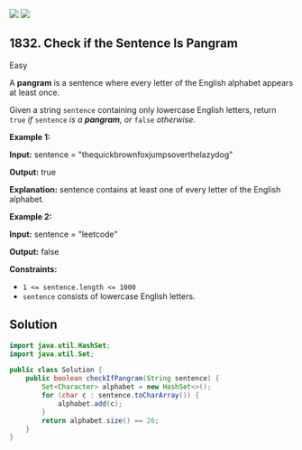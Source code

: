 [![](https://img.shields.io/github/stars/javadev/LeetCode-in-Java?label=Stars&style=flat-square)](https://github.com/javadev/LeetCode-in-Java)
[![](https://img.shields.io/github/forks/javadev/LeetCode-in-Java?label=Fork%20me%20on%20GitHub%20&style=flat-square)](https://github.com/javadev/LeetCode-in-Java/fork)

## 1832\. Check if the Sentence Is Pangram

Easy

A **pangram** is a sentence where every letter of the English alphabet appears at least once.

Given a string `sentence` containing only lowercase English letters, return `true` _if_ `sentence` _is a **pangram**, or_ `false` _otherwise._

**Example 1:**

**Input:** sentence = "thequickbrownfoxjumpsoverthelazydog"

**Output:** true

**Explanation:** sentence contains at least one of every letter of the English alphabet.

**Example 2:**

**Input:** sentence = "leetcode"

**Output:** false

**Constraints:**

*   `1 <= sentence.length <= 1000`
*   `sentence` consists of lowercase English letters.

## Solution

```java
import java.util.HashSet;
import java.util.Set;

public class Solution {
    public boolean checkIfPangram(String sentence) {
        Set<Character> alphabet = new HashSet<>();
        for (char c : sentence.toCharArray()) {
            alphabet.add(c);
        }
        return alphabet.size() == 26;
    }
}
```